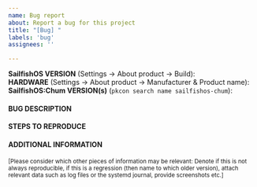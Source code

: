 ```yaml
---
name: Bug report
about: Report a bug for this project
title: "[Bug] "
labels: 'bug'
assignees: ''

---
```


**SailfishOS VERSION** (Settings → About product → Build): 
<br />**HARDWARE** (Settings → About product → Manufacturer & Product name): 
<br />**SailfishOS:Chum VERSION(s)** (`pkcon search name sailfishos-chum`): 
<br />

#### BUG DESCRIPTION


#### STEPS TO REPRODUCE


#### ADDITIONAL INFORMATION

<sub>\[Please consider which other pieces of information may be relevant: Denote if this is not always reproducible, if this is a regression (then name to which older version), attach relevant data such as log files or the systemd journal, provide screenshots etc.\]</sub>
